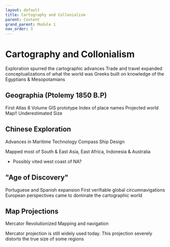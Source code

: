 ```yaml
---
layout: default
title: Cartography and Collonialism
parent: Content
grand_parent: Module 1
nav_order: 3
---
```



# Cartography and Collonialism


Exploration spurred the cartographic advances
Trade and travel expanded conceptualizations of what the world was
Greeks built on knowledge of the Egyptians & Mesopotamians

## Geographia (Ptolemy 1850 B.P)

First Atlas
8 Volume GIS prototype
Index of place names
Projected world Map!!
Underestimated Size


## Chinese Exploration

Advances in Maritime Technology
Compass
Ship Design

Mapped most of South & East Asia, East Africa, Indonesia & Australia

* Possibly vited west coast of NA?


## "Age of Discovery"

Portuguese and Spanish expansion
First verifiable global circumnavigations
European perspectives came to dominate the cartographic world

## Map Projections

Mercator
Revolutionized Mapping and navigation


Mercator projection is still widely used today.
This projection severely distorts the true size of some regions





